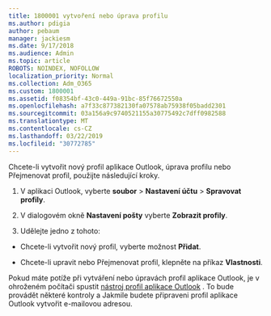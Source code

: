 ```yaml
---
title: 1800001 vytvoření nebo úprava profilu
ms.author: pdigia
author: pebaum
manager: jackiesm
ms.date: 9/17/2018
ms.audience: Admin
ms.topic: article
ROBOTS: NOINDEX, NOFOLLOW
localization_priority: Normal
ms.collection: Adm_O365
ms.custom: 1800001
ms.assetid: f08354bf-43c0-449a-91bc-85f76672550a
ms.openlocfilehash: a7f33c877382130fa07578ab75938f05badd2301
ms.sourcegitcommit: 03a156a9c9740521155a30775492c7dff0982588
ms.translationtype: MT
ms.contentlocale: cs-CZ
ms.lasthandoff: 03/22/2019
ms.locfileid: "30772785"
---
```

Chcete-li vytvořit nový profil aplikace Outlook, úprava profilu nebo Přejmenovat profil, použijte následující kroky.
  
1. V aplikaci Outlook, vyberte **soubor** \> **Nastavení účtu** \> **Spravovat profily**.
    
2. V dialogovém okně **Nastavení pošty** vyberte **Zobrazit profily**.
    
3. Udělejte jedno z tohoto:
    
  - Chcete-li vytvořit nový profil, vyberte možnost **Přidat**.
    
  - Chcete-li upravit nebo Přejmenovat profil, klepněte na příkaz **Vlastnosti**.
    
Pokud máte potíže při vytváření nebo úpravách profil aplikace Outlook, je v ohroženém počítači spustit [nástroj profil aplikace Outlook](https://aka.ms/SaRA-OutlookSetupProfile) . To bude provádět některé kontroly a Jakmile budete připraveni profil aplikace Outlook vytvořit e-mailovou adresou. 
  

